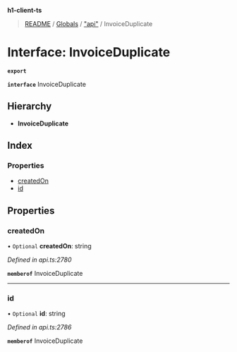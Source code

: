 **h1-client-ts**

> [README](../README.md) / [Globals](../globals.md) / ["api"](../modules/_api_.md) / InvoiceDuplicate

# Interface: InvoiceDuplicate

**`export`** 

**`interface`** InvoiceDuplicate

## Hierarchy

* **InvoiceDuplicate**

## Index

### Properties

* [createdOn](_api_.invoiceduplicate.md#createdon)
* [id](_api_.invoiceduplicate.md#id)

## Properties

### createdOn

• `Optional` **createdOn**: string

*Defined in api.ts:2780*

**`memberof`** InvoiceDuplicate

___

### id

• `Optional` **id**: string

*Defined in api.ts:2786*

**`memberof`** InvoiceDuplicate
